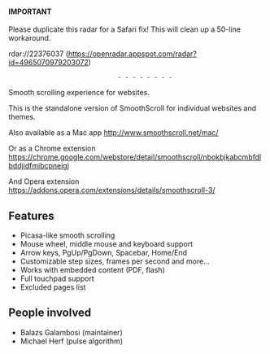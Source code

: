 #### IMPORTANT

Please duplicate this radar for a Safari fix! 
This will clean up a 50-line workaround.

  rdar://22376037 (https://openradar.appspot.com/radar?id=4965070979203072)

                                  - - - - - - - - 

Smooth scrolling experience for websites.

This is the standalone version of SmoothScroll for individual websites and themes.

Also available as a Mac app
  http://www.smoothscroll.net/mac/

Or as a Chrome extension
  https://chrome.google.com/webstore/detail/smoothscroll/nbokbjkabcmbfdlbddjidfmibcpneigj

And Opera extension
  https://addons.opera.com/extensions/details/smoothscroll-3/

## Features
- Picasa-like smooth scrolling
- Mouse wheel, middle mouse and keyboard support
- Arrow keys, PgUp/PgDown, Spacebar, Home/End
- Customizable step sizes, frames per second and more...
- Works with embedded content (PDF, flash)
- Full touchpad support
- Excluded pages list

## People involved
- Balazs Galambosi (maintainer)
- Michael Herf     (pulse algorithm)
